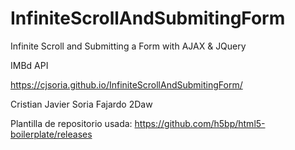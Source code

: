 # InfiniteScrollAndSubmitingForm

Infinite Scroll and Submitting a Form with AJAX &amp; JQuery

IMBd API

https://cjsoria.github.io/InfiniteScrollAndSubmitingForm/

Cristian Javier Soria Fajardo 2Daw

Plantilla de repositorio usada: https://github.com/h5bp/html5-boilerplate/releases
